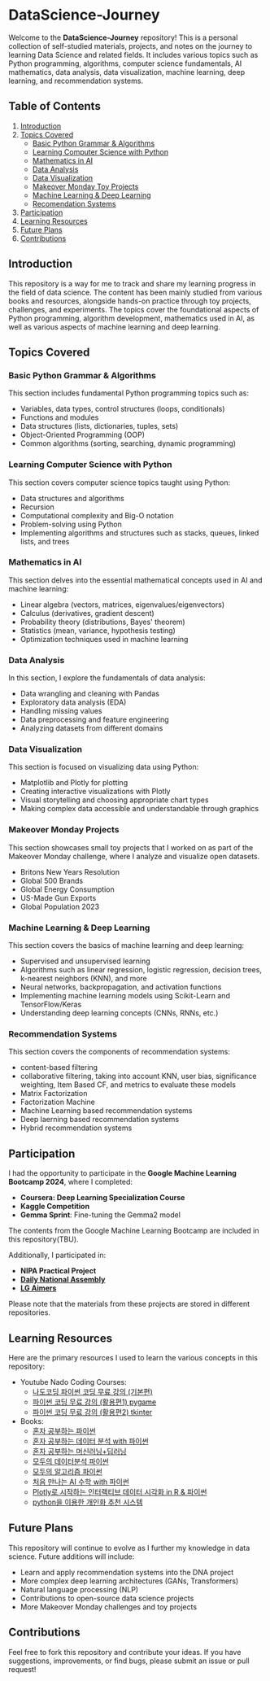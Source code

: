 # DataScience-Journey

Welcome to the **DataScience-Journey** repository! This is a personal collection of self-studied materials, projects, and notes on the journey to learning Data Science and related fields. It includes various topics such as Python programming, algorithms, computer science fundamentals, AI mathematics, data analysis, data visualization, machine learning, deep learning, and recommendation systems.

## Table of Contents

1. [Introduction](#introduction)
2. [Topics Covered](#topics-covered)
   - [Basic Python Grammar & Algorithms](#basic-python-grammar--algorithms)
   - [Learning Computer Science with Python](#learning-computer-science-with-python)
   - [Mathematics in AI](#mathematics-in-ai)
   - [Data Analysis](#data-analysis)
   - [Data Visualization](#data-visualization)
   - [Makeover Monday Toy Projects](#makeover-monday-toy-projects)
   - [Machine Learning & Deep Learning](#machine-learning--deep-learning)
   - [Recomendation Systems](#recommendation-systems)
3. [Participation](#participation)
4. [Learning Resources](#learning-resources)
5. [Future Plans](#future-plans)
6. [Contributions](#contributions)

## Introduction

This repository is a way for me to track and share my learning progress in the field of data science. The content has been mainly studied from various books and resources, alongside hands-on practice through toy projects, challenges, and experiments. The topics cover the foundational aspects of Python programming, algorithm development, mathematics used in AI, as well as various aspects of machine learning and deep learning.

## Topics Covered

### Basic Python Grammar & Algorithms
This section includes fundamental Python programming topics such as:
- Variables, data types, control structures (loops, conditionals)
- Functions and modules
- Data structures (lists, dictionaries, tuples, sets)
- Object-Oriented Programming (OOP)
- Common algorithms (sorting, searching, dynamic programming)

### Learning Computer Science with Python
This section covers computer science topics taught using Python:
- Data structures and algorithms
- Recursion
- Computational complexity and Big-O notation
- Problem-solving using Python
- Implementing algorithms and structures such as stacks, queues, linked lists, and trees

### Mathematics in AI
This section delves into the essential mathematical concepts used in AI and machine learning:
- Linear algebra (vectors, matrices, eigenvalues/eigenvectors)
- Calculus (derivatives, gradient descent)
- Probability theory (distributions, Bayes' theorem)
- Statistics (mean, variance, hypothesis testing)
- Optimization techniques used in machine learning

### Data Analysis
In this section, I explore the fundamentals of data analysis:
- Data wrangling and cleaning with Pandas
- Exploratory data analysis (EDA)
- Handling missing values
- Data preprocessing and feature engineering
- Analyzing datasets from different domains

### Data Visualization
This section is focused on visualizing data using Python:
- Matplotlib and Plotly for plotting
- Creating interactive visualizations with Plotly
- Visual storytelling and choosing appropriate chart types
- Making complex data accessible and understandable through graphics

### Makeover Monday Projects
This section showcases small toy projects that I worked on as part of the Makeover Monday challenge, where I analyze and visualize open datasets.
- Britons New Years Resolution
- Global 500 Brands
- Global Energy Consumption
- US-Made Gun Exports
- Global Population 2023

### Machine Learning & Deep Learning
This section covers the basics of machine learning and deep learning:
- Supervised and unsupervised learning
- Algorithms such as linear regression, logistic regression, decision trees, k-nearest neighbors (KNN), and more
- Neural networks, backpropagation, and activation functions
- Implementing machine learning models using Scikit-Learn and TensorFlow/Keras
- Understanding deep learning concepts (CNNs, RNNs, etc.)

### Recommendation Systems
This section covers the components of recommendation systems:
- content-based filtering
- collaborative filtering, taking into account KNN, user bias, significance weighting, Item Based CF, and metrics to evaluate these models
- Matrix Factorization
- Factorization Machine
- Machine Learning based recommendation systems
- Deep laerning based recommendation systems
- Hybrid recommendation systems

## Participation

I had the opportunity to participate in the **Google Machine Learning Bootcamp 2024**, where I completed:

- **Coursera: Deep Learning Specialization Course**
- **Kaggle Competition**
- **Gemma Sprint**: Fine-tuning the Gemma2 model

The contents from the Google Machine Learning Bootcamp are included in this repository(TBU). 

Additionally, I participated in:

- **NIPA Practical Project** <!-- link to NIPA -->
- [**Daily National Assembly**](https://github.com/jamrice)
- [**LG Aimers**](https://github.com/tomato-data/LG-Aimers-Hackathon)

Please note that the materials from these projects are stored in different repositories.


<!--
프로젝트 관련 메모가 생기면 추가할 것
## Project Details

- **Datasets Used**: [List of key datasets you’ve worked with, e.g., Kaggle datasets, UCI datasets, etc.]
- **Libraries/Tools**: [Mention Python libraries and tools used like Pandas, Matplotlib, Scikit-Learn, TensorFlow, Keras, etc.]
- **Key Projects**: [Brief description of any major projects within the repository with links to project directories]
-->

## Learning Resources

Here are the primary resources I used to learn the various concepts in this repository:
- Youtube Nado Coding Courses: 
    - [나도코딩 파이썬 코딩 무료 강의 (기본편)](https://www.youtube.com/watch?v=kWiCuklohdY)
    - [파이썬 코딩 무료 강의 (활용편1) pygame](https://youtu.be/Dkx8Pl6QKW0?si=7mTPs5I2MsV-psAe)
    - [파이썬 코딩 무료 강의 (활용편2) tkinter](https://youtu.be/bKPIcoou9N8?si=7yvW83sXIXK3U9H3)
    <!-- tbu -->
- Books:
    - [혼자 공부하는 파이썬](https://m.yes24.com/Goods/Detail/109625396)
    - [혼자 공부하는 데이터 분석 with 파이썬](https://m.yes24.com/Goods/Detail/116253011)
    - [혼자 공부하는 머신러닝+딥러닝](https://m.yes24.com/Goods/Detail/96024871)
    - [모두의 데이터분석 파이썬](https://m.yes24.com/Goods/Detail/72227684)
    - [모두의 알고리즘 파이썬](https://m.yes24.com/Goods/Detail/40443936)
    - [처음 만나는 AI 수학 with 파이썬](https://m.yes24.com/Goods/Detail/96805069)
    - [Plotly로 시작하는 인터랙티브 데이터 시각화 in R & 파이썬](https://m.yes24.com/Goods/Detail/123706075)
    - [python을 이용한 개인화 추천 시스템](https://m.yes24.com/Goods/Detail/110328538)
    <!-- tbu -->

## Future Plans

This repository will continue to evolve as I further my knowledge in data science. Future additions will include:
- Learn and apply recommendation systems into the DNA project
- More complex deep learning architectures (GANs, Transformers)
- Natural language processing (NLP)
- Contributions to open-source data science projects
- More Makeover Monday challenges and toy projects

## Contributions

Feel free to fork this repository and contribute your ideas. If you have suggestions, improvements, or find bugs, please submit an issue or pull request!
